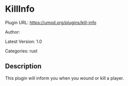 # KillInfo

Plugin URL: https://umod.org/plugins/kill-info

Author: 

Latest Version: 1.0

Categories: rust

## Description

This plugin will inform you when you wound or kill a player.
